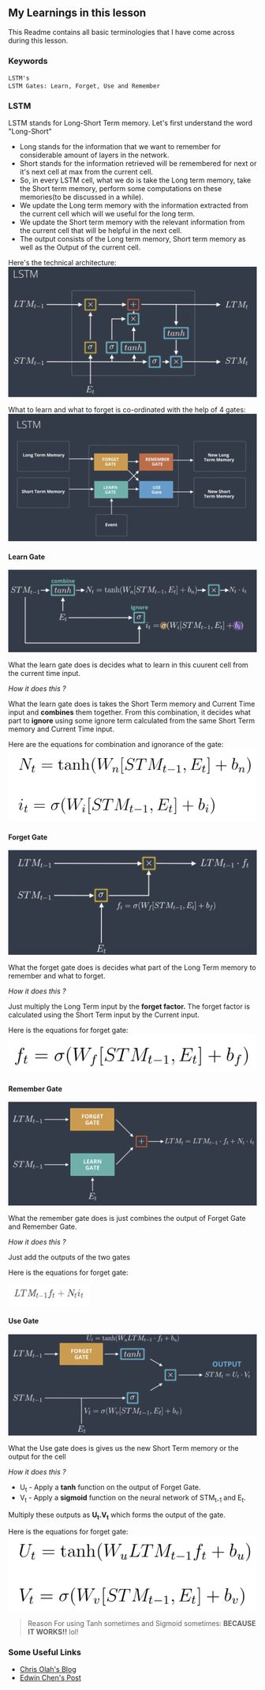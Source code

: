## My Learnings in this lesson

This Readme contains all basic terminologies that I have come across during this lesson.

### Keywords
    LSTM's
    LSTM Gates: Learn, Forget, Use and Remember

### LSTM

LSTM stands for Long-Short Term memory. Let's first understand the word "Long-Short"
- Long stands for the information that we want to remember for considerable amount of layers in the network.
- Short stands for the information retrieved will be remembered for next or it's next cell at max from the current cell.
- So, in every LSTM cell, what we do is take the Long term memory, take the Short term memory, perform some computations on these memories(to be discussed in a while).
- We update the Long term memory with the information extracted from the current cell which will we useful for the long term.
- We update the Short term memory with the relevant information from the current cell that will be helpful in the next cell.
- The output consists of the Long term memory, Short term memory as well as the Output of the current cell.

Here's the technical architecture:
![LSTM Cell](images/lstm_cell.png)

What to learn and what to forget is co-ordinated with the help of 4 gates:
![LSTM Gates](images/lstm_gates.png)


#### Learn Gate
![Learn Gate](images/learn_gate.png)

What the learn gate does is decides what to learn in this cuurent cell from the current time input.

*How it does this ?* 

What the learn gate does is takes the Short Term memory and Current Time input and **combines** them together. From this combination, it decides what part to **ignore** using some ignore term calculated from the same Short Term memory and Current Time input. 

Here are the equations for combination and ignorance of the gate:
![Learn Gate Equations](images/learn_gate_eq.png)

#### Forget Gate
![Forget Gate](images/forget_gate.png)

What the forget gate does is decides what part of the Long Term memory to remember and what to forget. 

*How it does this ?*

Just multiply the Long Term input by the **forget factor.**
The forget factor is calculated using the Short Term input by the Current input.   

Here is the equations for forget gate:
![Forget Gate Equation](images/forget_gate_eq.png)


#### Remember Gate
![Remember Gate](images/remember_gate.png)

What the remember gate does is just combines the output of Forget Gate and Remember Gate.

*How it does this ?*

Just add the outputs of the two gates

Here is the equations for forget gate:

![Remember Equation](images/remember_gate_eq.png)

#### Use Gate
![Use Gate](images/use_gate.png)

What the Use gate does is gives us the new Short Term memory or the output for the cell

*How it does this ?*

- U<sub>t</sub> - Apply a **tanh** function on the output of Forget Gate.
- V<sub>t</sub> - Apply a **sigmoid** function on the neural network of STM<sub>t-1</sub> and E<sub>t</sub>. 

Multiply these outputs as **U<sub>t</sub>.V<sub>t</sub>** which forms the output of the gate.

Here is the equations for forget gate:
![Use Gate Equation](images/use_gate_eq.png )


>Reason For using Tanh sometimes and Sigmoid sometimes: **BECAUSE IT WORKS!!** lol!

### Some Useful Links
- [Chris Olah's Blog](http://colah.github.io/posts/2015-08-Understanding-LSTMs/)
- [Edwin Chen's Post](http://blog.echen.me/2017/05/30/exploring-lstms/)